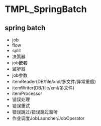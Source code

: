 # TMPL_SpringBatch

## spring batch
- job
- flow
- split
- 决策器
- job嵌套
- 监听器
- job参数
- itemReader(DB/file/xml/多文件/异常重启)
- itemWriter(DB/file/xml/多文件)
- itemProcessor
- 错误处理
- 错误重试
- 错误跳过/错误跳过监听
- 作业调度JobLauncher/JobOperator 
